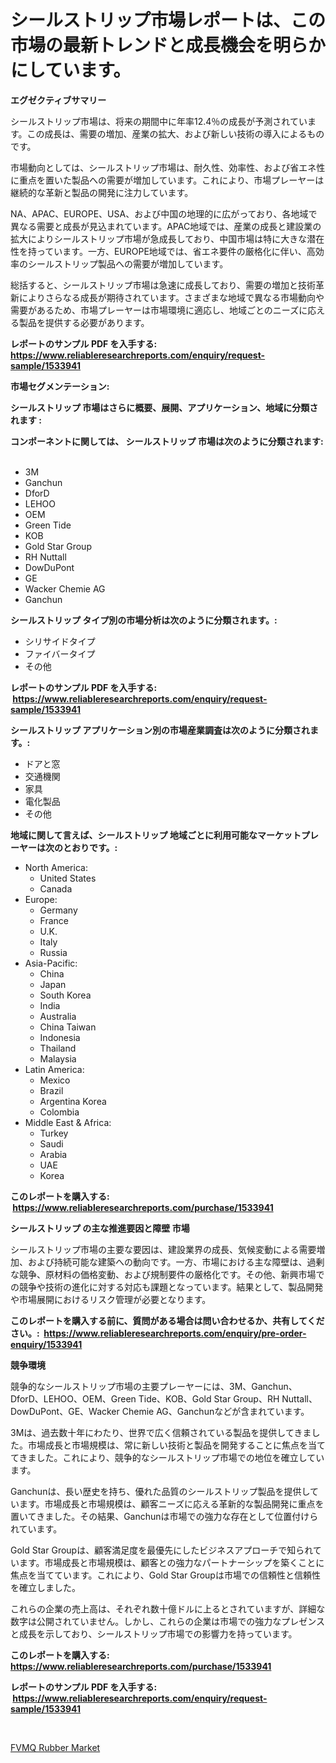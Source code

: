 <p><h1>シールストリップ市場レポートは、この市場の最新トレンドと成長機会を明らかにしています。</h1></p><p><strong>エグゼクティブサマリー</strong></p>
<p><p>シールストリップ市場は、将来の期間中に年率12.4％の成長が予測されています。この成長は、需要の増加、産業の拡大、および新しい技術の導入によるものです。</p><p>市場動向としては、シールストリップ市場は、耐久性、効率性、および省エネ性に重点を置いた製品への需要が増加しています。これにより、市場プレーヤーは継続的な革新と製品の開発に注力しています。</p><p>NA、APAC、EUROPE、USA、および中国の地理的に広がっており、各地域で異なる需要と成長が見込まれています。APAC地域では、産業の成長と建設業の拡大によりシールストリップ市場が急成長しており、中国市場は特に大きな潜在性を持っています。一方、EUROPE地域では、省エネ要件の厳格化に伴い、高効率のシールストリップ製品への需要が増加しています。</p><p>総括すると、シールストリップ市場は急速に成長しており、需要の増加と技術革新によりさらなる成長が期待されています。さまざまな地域で異なる市場動向や需要があるため、市場プレーヤーは市場環境に適応し、地域ごとのニーズに応える製品を提供する必要があります。</p></p>
<p><strong>レポートのサンプル PDF を入手する: <a href="https://www.reliableresearchreports.com/enquiry/request-sample/1533941">https://www.reliableresearchreports.com/enquiry/request-sample/1533941</a></strong></p>
<p><strong>市場セグメンテーション:</strong></p>
<p><strong> シールストリップ 市場はさらに概要、展開、アプリケーション、地域に分類されます :</strong></p>
<p><strong>コンポーネントに関しては、 シールストリップ 市場は次のように分類されます: &nbsp;</strong></p>
<p><ul><li>3M</li><li>Ganchun</li><li>DforD</li><li>LEHOO</li><li>OEM</li><li>Green Tide</li><li>KOB</li><li>Gold Star Group</li><li>RH Nuttall</li><li>DowDuPont</li><li>GE</li><li>Wacker Chemie AG</li><li>Ganchun</li></ul></p>
<p><strong> シールストリップ タイプ別の市場分析は次のように分類されます。:</strong></p>
<p><ul><li>シリサイドタイプ</li><li>ファイバータイプ</li><li>その他</li></ul></p>
<p><strong>レポートのサンプル PDF を入手する: &nbsp;<a href="https://www.reliableresearchreports.com/enquiry/request-sample/1533941">https://www.reliableresearchreports.com/enquiry/request-sample/1533941</a></strong></p>
<p><strong> シールストリップ アプリケーション別の市場産業調査は次のように分類されます。:</strong></p>
<p><ul><li>ドアと窓</li><li>交通機関</li><li>家具</li><li>電化製品</li><li>その他</li></ul></p>
<p><strong>地域に関して言えば、シールストリップ 地域ごとに利用可能なマーケットプレーヤーは次のとおりです。:</strong></p>
<p><ul>
    <li>
        North America:
        <ul>
            <li>United States</li>
            <li>Canada</li>
        </ul>
    </li>
    <li>
        Europe:
        <ul>
            <li>Germany</li>
            <li>France</li>
            <li>U.K.</li>
            <li>Italy</li>
            <li>Russia</li>
        </ul>
    </li>
    <li>
        Asia-Pacific:
        <ul>
            <li>China</li>
            <li>Japan</li>
            <li>South Korea</li>
            <li>India</li>
            <li>Australia</li>
            <li>China Taiwan</li>
            <li>Indonesia</li>
            <li>Thailand</li>
            <li>Malaysia</li>
        </ul>
    </li>
    <li>
        Latin America:
        <ul>
            <li>Mexico</li>
            <li>Brazil</li>
            <li>Argentina Korea</li>
            <li>Colombia</li>
        </ul>
    </li>
    <li>
        Middle East & Africa:
        <ul>
            <li>Turkey</li>
            <li>Saudi</li>
            <li>Arabia</li>
            <li>UAE</li>
            <li>Korea</li>
        </ul>
    </li>
    </ul></p>
<p><strong>このレポートを購入する: &nbsp;<a href="https://www.reliableresearchreports.com/purchase/1533941">https://www.reliableresearchreports.com/purchase/1533941</a></strong></p>
<p><strong>シールストリップ の主な推進要因と障壁 市場</strong></p>
<p><p>シールストリップ市場の主要な要因は、建設業界の成長、気候変動による需要増加、および持続可能な建築への動向です。一方、市場における主な障壁は、過剰な競争、原材料の価格変動、および規制要件の厳格化です。その他、新興市場での競争や技術の進化に対する対応も課題となっています。結果として、製品開発や市場展開におけるリスク管理が必要となります。</p></p>
<p><strong>このレポートを購入する前に、質問がある場合は問い合わせるか、共有してください。:&nbsp; <a href="https://www.reliableresearchreports.com/enquiry/pre-order-enquiry/1533941">https://www.reliableresearchreports.com/enquiry/pre-order-enquiry/1533941</a></strong></p>
<p><strong>競争環境</strong></p>
<p><p>競争的なシールストリップ市場の主要プレーヤーには、3M、Ganchun、DforD、LEHOO、OEM、Green Tide、KOB、Gold Star Group、RH Nuttall、DowDuPont、GE、Wacker Chemie AG、Ganchunなどが含まれています。</p><p>3Mは、過去数十年にわたり、世界で広く信頼されている製品を提供してきました。市場成長と市場規模は、常に新しい技術と製品を開発することに焦点を当ててきました。これにより、競争的なシールストリップ市場での地位を確立しています。</p><p>Ganchunは、長い歴史を持ち、優れた品質のシールストリップ製品を提供しています。市場成長と市場規模は、顧客ニーズに応える革新的な製品開発に重点を置いてきました。その結果、Ganchunは市場での強力な存在として位置付けられています。</p><p>Gold Star Groupは、顧客満足度を最優先にしたビジネスアプローチで知られています。市場成長と市場規模は、顧客との強力なパートナーシップを築くことに焦点を当てています。これにより、Gold Star Groupは市場での信頼性と信頼性を確立しました。</p><p>これらの企業の売上高は、それぞれ数十億ドルに上るとされていますが、詳細な数字は公開されていません。しかし、これらの企業は市場での強力なプレゼンスと成長を示しており、シールストリップ市場での影響力を持っています。</p></p>
<p><strong>このレポートを購入する: &nbsp; <a href="https://www.reliableresearchreports.com/purchase/1533941">https://www.reliableresearchreports.com/purchase/1533941</a></strong></p>
<p><strong>レポートのサンプル PDF を入手する: &nbsp;<a href="https://www.reliableresearchreports.com/enquiry/request-sample/1533941">https://www.reliableresearchreports.com/enquiry/request-sample/1533941</a></strong><strong></strong></p>
<p>&nbsp;</p>
<p><p><a href="https://silk-columnist-571.notion.site/FVMQ-Rubber-Market-Research-Report-Reveals-The-Latest-Trends-And-Opportunities-of-this-Market-for-Pe-de0991dd3fb246ad89ebb1298a4d6ee5">FVMQ Rubber Market</a></p></p>